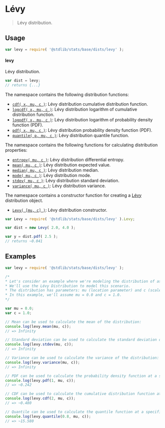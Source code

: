 <!--

@license Apache-2.0

Copyright (c) 2018 The Stdlib Authors.

Licensed under the Apache License, Version 2.0 (the "License");
you may not use this file except in compliance with the License.
You may obtain a copy of the License at

   http://www.apache.org/licenses/LICENSE-2.0

Unless required by applicable law or agreed to in writing, software
distributed under the License is distributed on an "AS IS" BASIS,
WITHOUT WARRANTIES OR CONDITIONS OF ANY KIND, either express or implied.
See the License for the specific language governing permissions and
limitations under the License.

-->

# Lévy

> Lévy distribution.

<section class="usage">

## Usage

```javascript
var levy = require( '@stdlib/stats/base/dists/levy' );
```

#### levy

Lévy distribution.

```javascript
var dist = levy;
// returns {...}
```

The namespace contains the following distribution functions:

<!-- <toc pattern="*+(cdf|pdf|mgf|quantile)*"> -->

<div class="namespace-toc">

-   <span class="signature">[`cdf( x, mu, c )`][@stdlib/stats/base/dists/levy/cdf]</span><span class="delimiter">: </span><span class="description">Lévy distribution cumulative distribution function.</span>
-   <span class="signature">[`logcdf( x, mu, c )`][@stdlib/stats/base/dists/levy/logcdf]</span><span class="delimiter">: </span><span class="description">Lévy distribution logarithm of cumulative distribution function.</span>
-   <span class="signature">[`logpdf( x, mu, c )`][@stdlib/stats/base/dists/levy/logpdf]</span><span class="delimiter">: </span><span class="description">Lévy distribution logarithm of probability density function (PDF).</span>
-   <span class="signature">[`pdf( x, mu, c )`][@stdlib/stats/base/dists/levy/pdf]</span><span class="delimiter">: </span><span class="description">Lévy distribution probability density function (PDF).</span>
-   <span class="signature">[`quantile( p, mu, c )`][@stdlib/stats/base/dists/levy/quantile]</span><span class="delimiter">: </span><span class="description">Lévy distribution quantile function.</span>

</div>

<!-- </toc> -->

The namespace contains the following functions for calculating distribution properties:

<!-- <toc pattern="*+(entropy|kurtosis|mean|median|mode|skewness|stdev|variance)*"> -->

<div class="namespace-toc">

-   <span class="signature">[`entropy( mu, c )`][@stdlib/stats/base/dists/levy/entropy]</span><span class="delimiter">: </span><span class="description">Lévy distribution differential entropy.</span>
-   <span class="signature">[`mean( mu, c )`][@stdlib/stats/base/dists/levy/mean]</span><span class="delimiter">: </span><span class="description">Lévy distribution expected value.</span>
-   <span class="signature">[`median( mu, c )`][@stdlib/stats/base/dists/levy/median]</span><span class="delimiter">: </span><span class="description">Lévy distribution median.</span>
-   <span class="signature">[`mode( mu, c )`][@stdlib/stats/base/dists/levy/mode]</span><span class="delimiter">: </span><span class="description">Lévy distribution mode.</span>
-   <span class="signature">[`stdev( mu, c )`][@stdlib/stats/base/dists/levy/stdev]</span><span class="delimiter">: </span><span class="description">Lévy distribution standard deviation.</span>
-   <span class="signature">[`variance( mu, c )`][@stdlib/stats/base/dists/levy/variance]</span><span class="delimiter">: </span><span class="description">Lévy distribution variance.</span>

</div>

<!-- </toc> -->

The namespace contains a constructor function for creating a [Lévy][levy-distribution] distribution object.

<!-- <toc pattern="*ctor*"> -->

<div class="namespace-toc">

-   <span class="signature">[`Levy( [mu, c] )`][@stdlib/stats/base/dists/levy/ctor]</span><span class="delimiter">: </span><span class="description">Lévy distribution constructor.</span>

</div>

<!-- </toc> -->

```javascript
var Levy = require( '@stdlib/stats/base/dists/levy' ).Levy;

var dist = new Levy( 2.0, 4.0 );

var y = dist.pdf( 2.5 );
// returns ~0.041
```

</section>

<!-- /.usage -->

<section class="examples">

## Examples

<!-- TODO: better examples -->

<!-- eslint no-undef: "error" -->

```javascript
var levy = require( '@stdlib/stats/base/dists/levy' );

/*
* Let's consider an example where we're modeling the distribution of asset price movements.
* We'll use the Lévy Distribution to model this scenario.
* The distribution has parameters: mu (location parameter) and c (scale parameter).
* In this example, we'll assume mu = 0.0 and c = 1.0.
*/

var mu = 0.0;
var c = 1.0;

// Mean can be used to calculate the mean of the distribution:
console.log(levy.mean(mu, c));
// => Infinity

// Standard deviation can be used to calculate the standard deviation of the distribution:
console.log(levy.stdev(mu, c));
// => Infinity

// Variance can be used to calculate the variance of the distribution:
console.log(levy.variance(mu, c));
// => Infinity

// PDF can be used to calculate the probability density function at a specific value:
console.log(levy.pdf(1, mu, c));
// => ~0.242

// CDF can be used to calculate the cumulative distribution function at a specific value:
console.log(levy.cdf(2, mu, c));
// => ~0.480

// Quantile can be used to calculate the quantile function at a specific probability:
console.log(levy.quantile(0.8, mu, c));
// => ~15.580
```

</section>

<!-- /.examples -->

<!-- Section for related `stdlib` packages. Do not manually edit this section, as it is automatically populated. -->

<section class="related">

</section>

<!-- /.related -->

<!-- Section for all links. Make sure to keep an empty line after the `section` element and another before the `/section` close. -->

<section class="links">

[levy-distribution]: https://en.wikipedia.org/wiki/L%C3%A9vy_distribution

<!-- <toc-links> -->

[@stdlib/stats/base/dists/levy/ctor]: https://github.com/stdlib-js/stdlib/tree/develop/lib/node_modules/%40stdlib/stats/base/dists/levy/ctor

[@stdlib/stats/base/dists/levy/entropy]: https://github.com/stdlib-js/stdlib/tree/develop/lib/node_modules/%40stdlib/stats/base/dists/levy/entropy

[@stdlib/stats/base/dists/levy/mean]: https://github.com/stdlib-js/stdlib/tree/develop/lib/node_modules/%40stdlib/stats/base/dists/levy/mean

[@stdlib/stats/base/dists/levy/median]: https://github.com/stdlib-js/stdlib/tree/develop/lib/node_modules/%40stdlib/stats/base/dists/levy/median

[@stdlib/stats/base/dists/levy/mode]: https://github.com/stdlib-js/stdlib/tree/develop/lib/node_modules/%40stdlib/stats/base/dists/levy/mode

[@stdlib/stats/base/dists/levy/stdev]: https://github.com/stdlib-js/stdlib/tree/develop/lib/node_modules/%40stdlib/stats/base/dists/levy/stdev

[@stdlib/stats/base/dists/levy/variance]: https://github.com/stdlib-js/stdlib/tree/develop/lib/node_modules/%40stdlib/stats/base/dists/levy/variance

[@stdlib/stats/base/dists/levy/cdf]: https://github.com/stdlib-js/stdlib/tree/develop/lib/node_modules/%40stdlib/stats/base/dists/levy/cdf

[@stdlib/stats/base/dists/levy/logcdf]: https://github.com/stdlib-js/stdlib/tree/develop/lib/node_modules/%40stdlib/stats/base/dists/levy/logcdf

[@stdlib/stats/base/dists/levy/logpdf]: https://github.com/stdlib-js/stdlib/tree/develop/lib/node_modules/%40stdlib/stats/base/dists/levy/logpdf

[@stdlib/stats/base/dists/levy/pdf]: https://github.com/stdlib-js/stdlib/tree/develop/lib/node_modules/%40stdlib/stats/base/dists/levy/pdf

[@stdlib/stats/base/dists/levy/quantile]: https://github.com/stdlib-js/stdlib/tree/develop/lib/node_modules/%40stdlib/stats/base/dists/levy/quantile

<!-- </toc-links> -->

</section>

<!-- /.links -->

